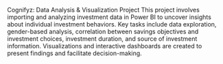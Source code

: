 Cognifyz: Data Analysis & Visualization Project
This project involves importing and analyzing investment data in Power BI to uncover insights about individual investment behaviors. Key tasks include data exploration, gender-based analysis, correlation between savings objectives and investment choices, investment duration, and source of investment information. Visualizations and interactive dashboards are created to present findings and facilitate decision-making.

